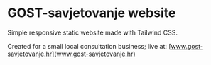 # GOST-savjetovanje website

Simple responsive static website made with Tailwind CSS.

Created for a small local consultation business; live at: [www.gost-savjetovanje.hr](www.gost-savjetovanje.hr)
